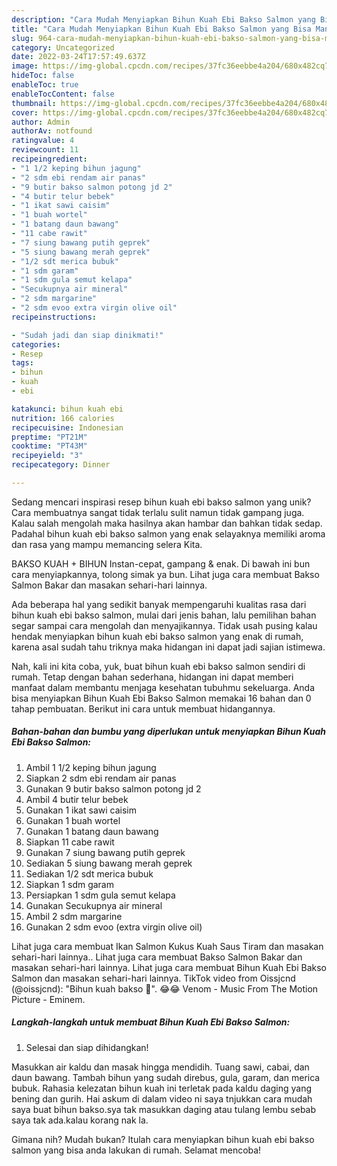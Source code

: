 ```yaml
---
description: "Cara Mudah Menyiapkan Bihun Kuah Ebi Bakso Salmon yang Bisa Manjain Lidah"
title: "Cara Mudah Menyiapkan Bihun Kuah Ebi Bakso Salmon yang Bisa Manjain Lidah"
slug: 964-cara-mudah-menyiapkan-bihun-kuah-ebi-bakso-salmon-yang-bisa-manjain-lidah
category: Uncategorized
date: 2022-03-24T17:57:49.637Z
image: https://img-global.cpcdn.com/recipes/37fc36eebbe4a204/680x482cq70/bihun-kuah-ebi-bakso-salmon-foto-resep-utama.jpg
hideToc: false
enableToc: true
enableTocContent: false
thumbnail: https://img-global.cpcdn.com/recipes/37fc36eebbe4a204/680x482cq70/bihun-kuah-ebi-bakso-salmon-foto-resep-utama.jpg
cover: https://img-global.cpcdn.com/recipes/37fc36eebbe4a204/680x482cq70/bihun-kuah-ebi-bakso-salmon-foto-resep-utama.jpg
author: Admin
authorAv: notfound
ratingvalue: 4
reviewcount: 11
recipeingredient:
- "1 1/2 keping bihun jagung"
- "2 sdm ebi rendam air panas"
- "9 butir bakso salmon potong jd 2"
- "4 butir telur bebek"
- "1 ikat sawi caisim"
- "1 buah wortel"
- "1 batang daun bawang"
- "11 cabe rawit"
- "7 siung bawang putih geprek"
- "5 siung bawang merah geprek"
- "1/2 sdt merica bubuk"
- "1 sdm garam"
- "1 sdm gula semut kelapa"
- "Secukupnya air mineral"
- "2 sdm margarine"
- "2 sdm evoo extra virgin olive oil"
recipeinstructions:

- "Sudah jadi dan siap dinikmati!"
categories:
- Resep
tags:
- bihun
- kuah
- ebi

katakunci: bihun kuah ebi 
nutrition: 166 calories
recipecuisine: Indonesian
preptime: "PT21M"
cooktime: "PT43M"
recipeyield: "3"
recipecategory: Dinner

---
```





Sedang mencari inspirasi resep bihun kuah ebi bakso salmon yang unik? Cara membuatnya sangat tidak terlalu sulit namun tidak gampang juga. Kalau salah mengolah maka hasilnya akan hambar dan bahkan tidak sedap. Padahal bihun kuah ebi bakso salmon yang enak selayaknya memiliki aroma dan rasa yang mampu memancing selera Kita.





BAKSO KUAH + BIHUN Instan-cepat, gampang &amp; enak. Di bawah ini bun cara menyiapkannya, tolong simak ya bun. Lihat juga cara membuat Bakso Salmon Bakar dan masakan sehari-hari lainnya.

Ada beberapa hal yang sedikit banyak mempengaruhi kualitas rasa dari bihun kuah ebi bakso salmon, mulai dari jenis bahan, lalu pemilihan bahan segar sampai cara mengolah dan menyajikannya. Tidak usah pusing kalau hendak menyiapkan bihun kuah ebi bakso salmon yang enak di rumah, karena asal sudah tahu triknya maka hidangan ini dapat jadi sajian istimewa.






Nah, kali ini kita coba, yuk, buat bihun kuah ebi bakso salmon sendiri di rumah. Tetap dengan bahan sederhana, hidangan ini dapat memberi manfaat dalam membantu menjaga kesehatan tubuhmu sekeluarga. Anda bisa menyiapkan Bihun Kuah Ebi Bakso Salmon memakai 16 bahan dan 0 tahap pembuatan. Berikut ini cara untuk membuat hidangannya.

<!--inarticleads1-->

##### Bahan-bahan dan bumbu yang diperlukan untuk menyiapkan Bihun Kuah Ebi Bakso Salmon:

1. Ambil 1 1/2 keping bihun jagung
1. Siapkan 2 sdm ebi rendam air panas
1. Gunakan 9 butir bakso salmon potong jd 2
1. Ambil 4 butir telur bebek
1. Gunakan 1 ikat sawi caisim
1. Gunakan 1 buah wortel
1. Gunakan 1 batang daun bawang
1. Siapkan 11 cabe rawit
1. Gunakan 7 siung bawang putih geprek
1. Sediakan 5 siung bawang merah geprek
1. Sediakan 1/2 sdt merica bubuk
1. Siapkan 1 sdm garam
1. Persiapkan 1 sdm gula semut kelapa
1. Gunakan Secukupnya air mineral
1. Ambil 2 sdm margarine
1. Gunakan 2 sdm evoo (extra virgin olive oil)


Lihat juga cara membuat Ikan Salmon Kukus Kuah Saus Tiram dan masakan sehari-hari lainnya.. Lihat juga cara membuat Bakso Salmon Bakar dan masakan sehari-hari lainnya. Lihat juga cara membuat Bihun Kuah Ebi Bakso Salmon dan masakan sehari-hari lainnya. TikTok video from Oissjcnd (@oissjcnd): &#34;Bihun kuah bakso 🍜&#34;. 😂😂 Venom - Music From The Motion Picture - Eminem. 

<!--inarticleads2-->

##### Langkah-langkah untuk membuat Bihun Kuah Ebi Bakso Salmon:


1. Selesai dan siap dihidangkan!

Masukkan air kaldu dan masak hingga mendidih. Tuang sawi, cabai, dan daun bawang. Tambah bihun yang sudah direbus, gula, garam, dan merica bubuk. Rahasia kelezatan bihun kuah ini terletak pada kaldu daging yang bening dan gurih. Hai askum di dalam video ni saya tnjukkan cara mudah saya buat bihun bakso.sya tak masukkan daging atau tulang lembu sebab saya tak ada.kalau korang nak la. 

Gimana nih? Mudah bukan? Itulah cara menyiapkan bihun kuah ebi bakso salmon yang bisa anda lakukan di rumah. Selamat mencoba!
